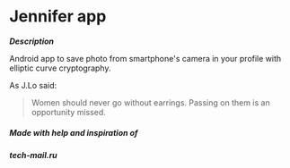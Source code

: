 # Jennifer app


***Description***


Android app to save photo from smartphone's camera 
in your profile with elliptic curve cryptography.


As J.Lo said:

>Women should never go without earrings.
>Passing on them is an opportunity missed.


##### Made with help and inspiration of

***tech-mail.ru***
